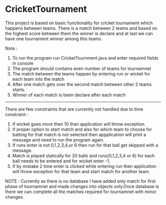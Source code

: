 # CricketTournament
This project is based on basic functionality for cricket tournament which happens between teams. There is a match between 2 teams and based on the highest score between them the winner is declare and at last we can have one tournament winner among this teams.

Note :
 1) To run the program run CricketTournment.java and enter required  fields in console
 2) The program should contains even number of teams for tournamnet
 3) The match between the teams happen by entering run or wicket for each team into the match
 4) After one match gets over the second match between other 2 teams starts.
 5) Winner of each match is been declare after each match
 
 --------------------------------------------------------------------------
 There are few constraints that are currently not handled due to time constraint :
 
 1) If wicket goes more then 10 than application will throw exception.
 2) If proper option to start match and also for which team to choose for batting for that match is not selected then appplication will print a message and need to run the program again.
 3) If runs enter is not 0,1,2,3,4,or 6 then run for that ball get skipped with a message.
 4) Match is played statically for 20 balls and runs(0,1,2,3,4 or 6) for each ball needs to be entered and for wicket enter -1.
 5) If by mistake 2 time enter is clicked while entering run then application will throw exception for that team and start match for another team.

NOTE :
Currently as there is no database I have added only match for first phase of tournamnet and made changes into objects only.Once database is there we can complete all the matches required for tournamnet with minor changes.
